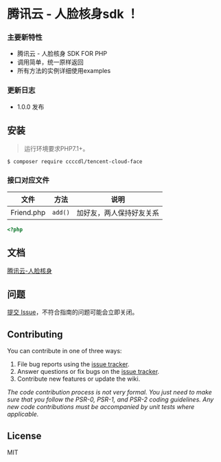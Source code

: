 # 腾讯云 - 人脸核身sdk ！

### 主要新特性

* 腾讯云 - 人脸核身 SDK FOR PHP
* 调用简单，统一原样返回
* 所有方法的实例详细使用examples

### 更新日志

- 1.0.0 发布

## 安装

> 运行环境要求PHP7.1+。

```shell
$ composer require ccccdl/tencent-cloud-face
```

### 接口对应文件

| 文件         | 方法      | 说明           |
|------------|---------|--------------|
| Friend.php | `add()` | 加好友，两人保持好友关系 |

```php
<?php

```

## 文档

[腾讯云-人脸核身](https://cloud.tencent.com/document/product/1007)

## 问题

[提交 Issue](https://github.com/cccdl/tencent-cloud-face/issues)，不符合指南的问题可能会立即关闭。

## Contributing

You can contribute in one of three ways:

1. File bug reports using the [issue tracker](https://github.com/cccdl/tencent-cloud-face/issues).
2. Answer questions or fix bugs on the [issue tracker](https://github.com/cccdl/tencent-cloud-face/issues).
3. Contribute new features or update the wiki.

_The code contribution process is not very formal. You just need to make sure that you follow the PSR-0, PSR-1, and
PSR-2 coding guidelines. Any new code contributions must be accompanied by unit tests where applicable._

## License

MIT
